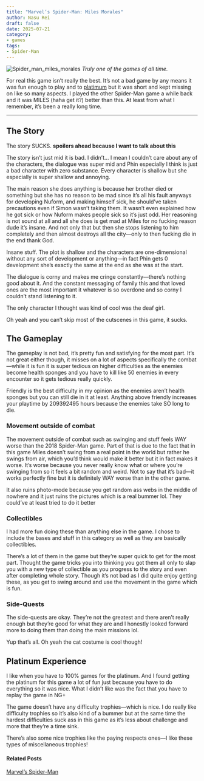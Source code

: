 ```yaml
---
title: "Marvel’s Spider-Man: Miles Morales"
author: Nasu Rei
draft: false
date: 2025-07-21
category:
- games
tags:
- Spider-Man
---
```


![Spider_man_miles_morales](../../images/Spider_man_miles_morales.jpeg)
*Truly one of the games of all time.*


For real this game isn’t really the best. It’s not a bad game by any means it was fun enough to play and to [platimum](https://youtu.be/wegKy2scNXM) but it was short and kept missing on like so many aspects. I played the other Spider-Man game a while back and it was MILES (haha get it?) better than this. At least from what I remember, it’s been a really long time.

---

## The Story

The story  SUCKS. **spoilers ahead because I want to talk about this**

The story isn’t just mid it is bad. I didn’t… I mean I couldn’t care about any of the characters, the dialogue was super mid and Phin especially I think is just a bad character with zero substance. Every character is shallow but she especially is super shallow and annoying.

The main reason she does anything is because her brother died or something but she has no reason to be mad since it’s all his fault anyways for developing Nuform, and making himself sick, he should’ve taken precautions even if Simon wasn’t taking them. It wasn’t even explained how he got sick or how Nuform makes people sick so it’s just odd. Her reasoning is not sound at all and all she does is get mad at Miles for no fucking reason dude it’s insane. And not only that but then she stops listening to him completely and then almost destroys all the city—only to then fucking die in the end thank God.

Insane stuff. The plot is shallow and the characters are one-dimensional without any sort of development or anything—in fact Phin gets 0 development she’s exactly the same at the end as she was at the start.

The dialogue is corny and makes me cringe constantly—there’s nothing good about it. And the constant messaging of family this and that loved ones are the most important it whatever is so overdone and so corny I couldn’t stand listening to it.

The only character I thought was kind of cool was the deaf girl.

Oh yeah and you can’t skip most of the cutscenes in this game, it sucks.

## The Gameplay

The gameplay is not bad, it’s pretty fun and satisfying for the most part. It’s not great either though, it misses on a lot of aspects specifically the combat—while it is fun it is super tedious on higher difficulties as the enemies become health sponges and you have to kill like 50 enemies in every encounter so it gets tedious really quickly.

Friendly is the best difficulty in my opinion as the enemies aren’t health sponges but you can still die in it at least. Anything above friendly increases your playtime by 209392495 hours because the enemies take SO long to die.

### Movement outside of combat

The movement outside of combat such as swinging and stuff feels WAY worse than the 2018 Spider-Man game. Part of that is due to the fact that in this game Miles doesn’t swing from a real point in the world but rather he swings from air, which you’d think would make it better but it in fact makes it worse. It’s worse because you never really know what or where you’re swinging from so it feels a bit random and weird. Not to say that it’s bad—it works perfectly fine but it is definitely WAY worse than in the other game.

It also ruins photo-mode because you get random ass webs in the middle of nowhere and it just ruins the pictures which is a real bummer lol. They could’ve at least tried to do it better 

### Collectibles

I had more fun doing these than anything else in the game. I chose to include the bases and stuff in this category as well as they are basically collectibles.

There’s a lot of them in the game but they’re super quick to get for the most part. Thought the game tricks you into thinking you got them all only to slap you with a new type of collectible as you progress to the story and even after completing whole story. Though it’s not bad as I did quite enjoy getting these, as you get to swing around and use the movement in the game which is fun.

### Side-Quests

The side-quests are okay. They’re not the greatest and there aren’t really enough but they’re good for what they are and I honestly looked forward more to doing them than doing the main missions lol.

Yup that’s all. Oh yeah the cat costume is cool though!

## Platinum Experience 

I like when you have to 100% games for the platinum. And I found getting the platinum for this game a lot of fun just because you have to do everything so it was nice. What I didn’t like was the fact that you have to replay the game in NG+

The game doesn’t have any difficulty trophies—which is nice. I do really like difficulty trophies so it’s also kind of a bummer but at the same time the hardest difficulties suck ass in this game as it’s less about challenge and more that they’re a time sink.

There’s also some nice trophies like the paying respects ones—I like these types of miscellaneous trophies!

#### Related Posts
[Marvel’s Spider-Man](/marvel-spider-man)

